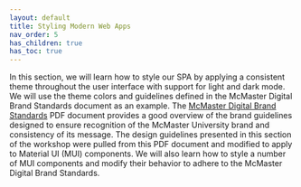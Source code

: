 ```yaml
---
layout: default
title: Styling Modern Web Apps
nav_order: 5
has_children: true
has_toc: true
---
```


In this section, we will learn how to style our SPA by applying a consistent theme throughout the user interface with support for light and dark mode. We will use the theme colors and guidelines defined in the McMaster Digital Brand Standards document as an example. The [McMaster Digital Brand Standards](https://brand.mcmaster.ca/app/uploads/2019/04/digital-guidelines.pdf) PDF document provides a good overview of the brand guidelines designed to ensure recognition of the McMaster University brand and consistency of its message. The design guidelines presented in this section of the workshop were pulled from this PDF document and modified to apply to Material UI (MUI) components.
We will also learn how to style a number of MUI components and modify their behavior to adhere to the McMaster Digital Brand Standards.
